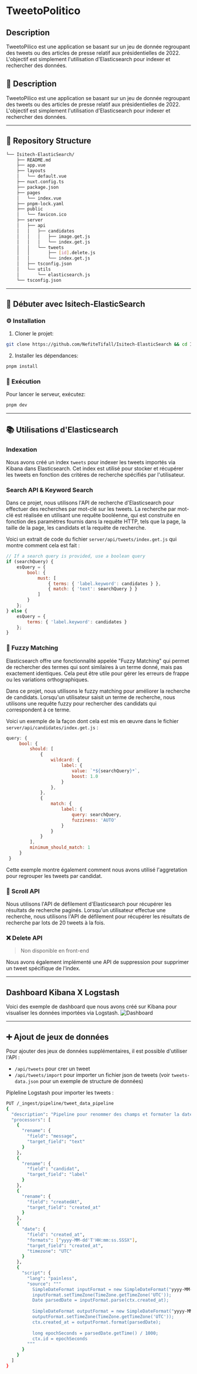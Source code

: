 # TweetoPolitico

## Description

TweetoPilico est une application se basant sur un jeu de donnée regroupant des tweets ou des articles de presse relatif
aux présidentielles de 2022.
L'objectif est simplement l'utilisation d'Elasticsearch pour indexer et rechercher des données.

## 📍 Description

TweetoPilico est une application se basant sur un jeu de donnée regroupant des tweets ou des articles de presse relatif
aux présidentielles de 2022.
L'objectif est simplement l'utilisation d'Elasticsearch pour indexer et rechercher des données.

---

## 📂 Repository Structure

```sh
└── Isitech-ElasticSearch/
    ├── README.md
    ├── app.vue
    ├── layouts
    │   └── default.vue
    ├── nuxt.config.ts
    ├── package.json
    ├── pages
    │   └── index.vue
    ├── pnpm-lock.yaml
    ├── public
    │   └── favicon.ico
    ├── server
    │   ├── api
    │   │   ├── candidates
    │   │   │   ├── image.get.js
    │   │   │   └── index.get.js
    │   │   └── tweets
    │   │       ├── [id].delete.js
    │   │       └── index.get.js
    │   ├── tsconfig.json
    │   └── utils
    │       └── elasticsearch.js
    └── tsconfig.json
```

---

## 🚀 Débuter avec Isitech-ElasticSearch

### ⚙️ Installation

1. Cloner le projet:

```sh
git clone https://github.com/NefiteTifall/Isitech-ElasticSearch && cd Isitech-ElasticSearch
```

2. Installer les dépendances:

```sh
pnpm install
```

### 🤖 Exécution

Pour lancer le serveur, exécutez:

```bash
pnpm dev
```

---

## 📚 Utilisations d'Elasticsearch

### Indexation

Nous avons créé un index `tweets` pour indexer les tweets importés via Kibana dans Elasticsearch. Cet index est utilisé pour stocker et récupérer les tweets en fonction des critères de recherche spécifiés par l'utilisateur.

### Search API & Keyword Search

Dans ce projet, nous utilisons l'API de recherche d'Elasticsearch pour effectuer des recherches par mot-clé sur les tweets. La recherche par mot-clé est réalisée en utilisant une requête booléenne, qui est construite en fonction des paramètres fournis dans la requête HTTP, tels que la page, la taille de la page, les candidats et la requête de recherche.

Voici un extrait de code du fichier `server/api/tweets/index.get.js` qui montre comment cela est fait :

```javascript
// If a search query is provided, use a boolean query
if (searchQuery) {
    esQuery = {
        bool: {
            must: [
                { terms: { 'label.keyword': candidates } },
                { match: { 'text': searchQuery } }
            ]
        }
    };
} else {
    esQuery = {
        terms: { 'label.keyword': candidates }
    };
}
```

### 🚀 Fuzzy Matching

Elasticsearch offre une fonctionnalité appelée "Fuzzy Matching" qui permet de rechercher des termes qui sont similaires à un terme donné, mais pas exactement identiques. Cela peut être utile pour gérer les erreurs de frappe ou les variations orthographiques.

Dans ce projet, nous utilisons le fuzzy matching pour améliorer la recherche de candidats. Lorsqu'un utilisateur saisit un terme de recherche, nous utilisons une requête fuzzy pour rechercher des candidats qui correspondent à ce terme.

Voici un exemple de la façon dont cela est mis en œuvre dans le fichier `server/api/candidates/index.get.js` :

```javascript
query: {
     bool: {
         should: [
             {
                 wildcard: {
                     label: {
                         value: `*${searchQuery}*`,
                         boost: 1.0
                     }
                 },
             },
             {
                 match: {
                     label: {
                         query: searchQuery,
                         fuzziness: 'AUTO'
                     }
                 }
             }
         ],
         minimum_should_match: 1
     }
 }
```

Cette exemple montre également comment nous avons utilisé l'aggretation pour regrouper les tweets par candidat.

### 📄 Scroll API 

Nous utilisons l'API de défilement d'Elasticsearch pour récupérer les résultats de recherche paginés. Lorsqu'un utilisateur effectue une recherche, nous utilisons l'API de défilement pour récupérer les résultats de recherche par lots de 20 tweets à la fois.

### ❌ Delete API 
> Non disponible en front-end

Nous avons également implémenté une API de suppression pour supprimer un tweet spécifique de l'index.

---

## Dashboard Kibana X Logstash
Voici des exemple de dashboard que nous avons créé sur Kibana pour visualiser les données importées via Logstash.
![Dashboard](https://i.imgur.com/2VEkxTA.png)

---

## ➕ Ajout de jeux de données

Pour ajouter des jeux de données supplémentaires, il est possible d'utiliser l'API :  
* `/api/tweets` pour crer un tweet
* `/api/tweets/import` pour importer un fichier json de tweets (voir `tweets-data.json` pour un exemple de structure de données)

Pipleline Logstash pour importer les tweets :
```sh
PUT /_ingest/pipeline/tweet_data_pipeline
{
  "description": "Pipeline pour renommer des champs et formater la date",
  "processors": [
    {
      "rename": {
        "field": "message",
        "target_field": "text"
      }
    },
    {
      "rename": {
        "field": "candidat",
        "target_field": "label"
      }
    },
    {
      "rename": {
        "field": "createdAt",
        "target_field": "created_at"
      }
    },
    {
      "date": {
        "field": "created_at",
        "formats": ["yyyy-MM-dd'T'HH:mm:ss.SSSX"],
        "target_field": "created_at",
        "timezone": "UTC"
      }
    },
    {
      "script": {
        "lang": "painless",
        "source": """
          SimpleDateFormat inputFormat = new SimpleDateFormat("yyyy-MM-dd'T'HH:mm:ss.SSSX");
          inputFormat.setTimeZone(TimeZone.getTimeZone('UTC'));
          Date parsedDate = inputFormat.parse(ctx.created_at);
          
          SimpleDateFormat outputFormat = new SimpleDateFormat("yyyy-MM-dd HH:mm:ssXXX");
          outputFormat.setTimeZone(TimeZone.getTimeZone('UTC'));
          ctx.created_at = outputFormat.format(parsedDate);
          
          long epochSeconds = parsedDate.getTime() / 1000;
          ctx.id = epochSeconds
        """
      }
    }
  ]
}
